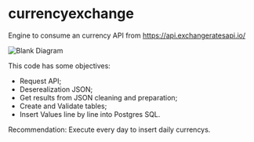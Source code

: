 # currencyexchange
Engine to consume an currency API from https://api.exchangeratesapi.io/

![Blank Diagram](https://user-images.githubusercontent.com/3430744/83827680-44b18f00-a6b5-11ea-8c07-26a735122bdb.png)


This code has some objectives: 
- Request API;
- Deserealization JSON;
- Get results from JSON cleaning and preparation;
- Create and Validate tables;
- Insert Values line by line into Postgres SQL. 


Recommendation: Execute every day to insert daily currencys.
